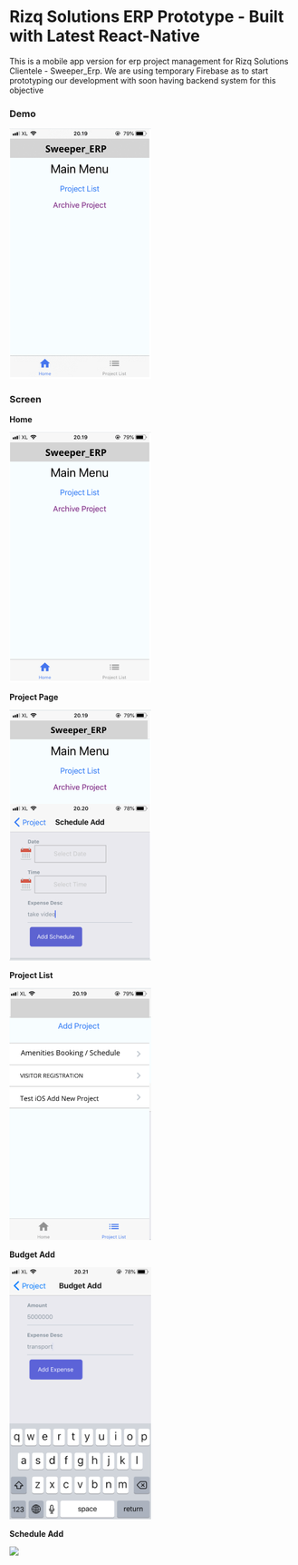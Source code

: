 # Rizq Solutions ERP Prototype - Built with Latest React-Native

This is a mobile app version for erp project management for Rizq Solutions Clientele - Sweeper_Erp. We are using temporary Firebase as to start prototyping our development with soon having backend system for this objective

### Demo

<img src="https://github.com/Rizq-Solutions/sweeper_erp/blob/main/gif1.gif" width="250">

### Screen
**Home**

<img src="https://github.com/Rizq-Solutions/sweeper_erp/blob/main/20180901_131947000_iOS.png" width="250">

**Project Page**

<img src="https://github.com/Rizq-Solutions/sweeper_erp/blob/main/20180901_132058000_iOS.png" width="250">

**Project List**

<img src="https://github.com/Rizq-Solutions/sweeper_erp/blob/main/20180901_131953000_iOS.png" width="250">

**Budget Add**

<img src="https://github.com/Rizq-Solutions/sweeper_erp/blob/main/20180901_132113000_iOS.png" width="250">

**Schedule Add**

<img src="hhttps://github.com/Rizq-Solutions/sweeper_erp/blob/main/20180901_132050000_iOS.png" width="250">
